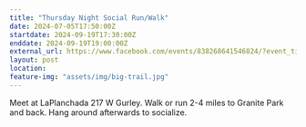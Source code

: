 ```yaml
---
title: "Thursday Night Social Run/Walk"
date: 2024-07-05T17:50:00Z
startdate: 2024-09-19T17:30:00Z
enddate: 2024-09-19T19:00:00Z
external_url: https://www.facebook.com/events/838268641546824/?event_time_id=838268684880153
layout: post
location: 
feature-img: "assets/img/big-trail.jpg"
---
```


Meet at LaPlanchada 217 W Gurley. Walk or run 2-4 miles to Granite Park and back. Hang around afterwards to socialize. <br>
  <br>
  
